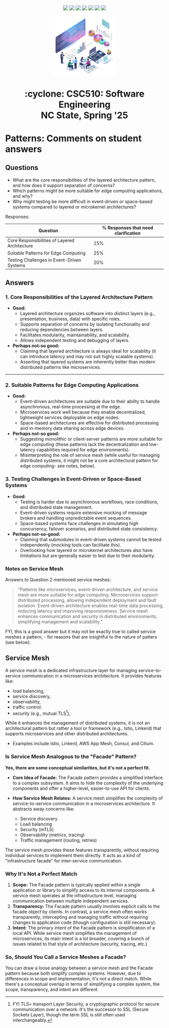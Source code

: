 <p><a name=top> </a>&nbsp;</p>
<p align=center>
    <a
    href="/README.md#top"><img
    src="https://img.shields.io/badge/Home-%23ff5733?style=for-the-badge&logo=home&logoColor=white"></a> <a
    href="/docs/syllabus.md#top"><img
    src="https://img.shields.io/badge/Syllabus-%230055ff?style=for-the-badge&logo=openai&logoColor=white"></a> <a
    href="https://docs.google.com/spreadsheets/d/1Jlx-BBsvVqmWhW1L9Fz6u18vPSjGXj1i/edit?usp=sharing&ouid=110996670184359055145&rtpof=true&sd=true"><img
    src="https://img.shields.io/badge/Groups-%23ffd700?style=for-the-badge&logo=users&logoColor=white"></a> <a
    href="https://moodle-courses2425.wolfware.ncsu.edu/course/view.php?id=7150"><img
    src="https://img.shields.io/badge/Moodle-%23dc143c?style=for-the-badge&logo=moodle&logoColor=white"></a> <a
    href="https://discord.gg/whDXzJGP"><img
    src="https://img.shields.io/badge/Discord-%23008080?style=for-the-badge&logo=discord&logoColor=white"></a> <a
    href="https://ncsu.hosted.panopto.com/Panopto/Pages/Sessions/List.aspx?folderID=958aa5e8-f99e-441f-a545-b26400dfe515"><img
    src="https://img.shields.io/badge/Videos-%23ffa500?style=for-the-badge&logo=youtube&logoColor=white"></a> <a
    href="/LICENSE.md"><img
    src="https://img.shields.io/badge/(c)%20Tim%20Menzies,%202025-%234b4b4b?style=for-the-badge&logoColor=white"></a>
    <br>&nbsp;<br>
    <img width=200 src="/img/banner2.png">
</p>
<h1 align="center">:cyclone:&nbsp;CSC510: Software Engineering<br>NC&nbsp;State, Spring&nbsp;'25</h1>
      



# Patterns: Comments on student answers


## Questions


- What are the core responsibilities of the layered architecture pattern, and how does it support separation of concerns?
- Which patterns might be more suitable for edge computing applications, and why?
- Why might testing be more difficult in event-driven or space-based systems compared to layered or microkernel architectures?


Responses:


| Question                                    | % Responses that need clarification |
|---------------------------------------------|------------------------|
| Core Responsibilities of Layered Architecture | 15%                    |
| Suitable Patterns for Edge Computing         | 25%                    |
| Testing Challenges in Event-Driven Systems   | 20%                    |


## Answers


### **1. Core Responsibilities of the Layered Architecture Pattern**


- **Good:**
  - Layered architecture organizes software into distinct layers (e.g., presentation, business, data) with specific roles.
  - Supports separation of concerns by isolating functionality and reducing dependencies between layers.
  - Facilitates modularity, maintainability, and scalability.
  - Allows independent testing and debugging of layers.
- **Perhaps not-so good:**
  - Claiming that layered architecture is always ideal for scalability (it can introduce latency and may not suit highly scalable systems).
  - Asserting that layered systems are inherently better than modern distributed patterns like microservices.


---


### **2. Suitable Patterns for Edge Computing Applications**


- **Good:**
  - Event-driven architectures are suitable due to their ability to handle asynchronous, real-time processing at the edge.
  - Microservices work well because they enable decentralized, lightweight services deployable on edge nodes.
  - Space-based architectures are effective for distributed processing and in-memory data sharing across edge devices.
- **Perhaps not-so good:**
  - Suggesting monolithic or client-server patterns are more suitable for edge computing (these patterns lack the decentralization and low-latency capabilities required for edge environments).
  - Misinterpreting the role of service mesh (while useful for managing distributed systems, it might not be a  core architectural pattern for edge computing-  see notes, below).


### **3. Testing Challenges in Event-Driven or Space-Based Systems**


- **Good:**
  - Testing is harder due to asynchronous workflows, race conditions, and distributed state management.
  - Event-driven systems require extensive mocking of message brokers and handling unpredictable event sequences.
  - Space-based systems face challenges in simulating high concurrency, failover scenarios, and distributed state consistency.
- **Perhaps not-so-good:**
  - Claiming that submodules in event-driven systems cannot be tested independently (mocking tools can facilitate this).
  - Overlooking how layered or microkernel architectures also have limitations but are generally easier to test due to their modularity.


### Notes on Service Mesh


Answers to Question 2 mentioned service meshes:


> "Patterns like microservices, event-driven architecture, and
service mesh are more suitable for edge computing. Microservices
support distributed processing, allowing independent deployment and
fault isolation. Event-driven architecture enables real-time data
processing, reducing latency and improving responsiveness. Service
mesh enhances communication and security in distributed environments,
simplifying management and scalability."


FYI, this is a good answer but it may not be exactly true to called service meshes a pattern, - for reasons
that are insightful to the nature of patters (see below).


## Service Mesh


A  service mesh is a dedicated infrastructure layer for managing service-to-service communication in a microservices architecture. It provides features like:


- load balancing, 
- service discovery,
- observability, 
-  traffic control. 
- security (e.g., mutual TLS[^tls]), 


[^tls]: FYI TLS=    transport Layer Security,  a cryptographic
protocol for secure communication over a network. It's the successor
to SSL (Secure Sockets Layer), though the term SSL is still often
used interchangeably.


While it enhances the management of distributed systems, it is not an architectural pattern but rather a tool or framework (e.g., Istio, Linkerd) that supports microservices and other distributed architectures.


- Examples include Istio, Linkerd, AWS App Mesh, Consul, and Cilium. 


### Is Service Mesh Analogous to the "Facade" Pattern?


**Yes, there are some conceptual similarities, but it's not a perfect fit.**


*   **Core Idea of Facade:** The Facade pattern provides a simplified interface to a complex subsystem. It aims to hide the complexity of the underlying components and offer a higher-level, easier-to-use API for clients.
*   **How Service Mesh Relates:** A service mesh simplifies the complexity of service-to-service communication in a microservices architecture. It abstracts away concerns like:


    *   Service discovery
    *   Load balancing
    *   Security (mTLS)
    *   Observability (metrics, tracing)
    *   Traffic management (routing, retries)


The service mesh provides these features transparently, without requiring individual services to implement them directly. It acts as a kind of "infrastructure facade" for inter-service communication.


### Why It's Not a Perfect Match


1.  **Scope:** The Facade pattern is typically applied within a single application or library to simplify access to its internal components. A service mesh operates at the infrastructure level, managing communication between multiple independent services.
2.  **Transparency:** The Facade pattern usually involves explicit calls to the facade object by clients. In contrast, a service mesh often works transparently, intercepting and managing traffic without requiring changes to application code (though configuration is still necessary).
3.  **Intent:** The primary intent of the Facade pattern is simplification of a local API. While service mesh simplifies the management of microservices, its main intent is a lot broader, covering a bunch of issues related to that style of architecture (security, tracing, etc.)


### So, Should You Call a Service Meshes  a Facade?


You can draw a loose analogy between a service mesh and the Facade pattern because both simplify complex systems. 
However, due to differences in scope and implementation, it's not a direct match. 
While there's a conceptual overlap in terms of simplifying a complex system, the scope, transparency, and intent are different


